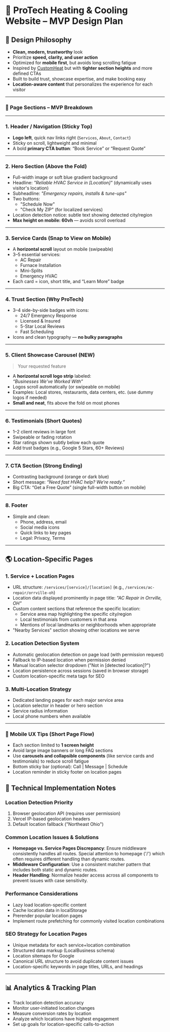 # 🔧 **ProTech Heating & Cooling Website – MVP Design Plan**

## 🧠 **Design Philosophy**
- **Clean, modern, trustworthy** look
- Prioritize **speed, clarity, and user action**
- Optimized for **mobile first**, but avoids long scrolling fatigue
- Inspired by [CustomHeat](https://customheat.co.uk/) but with **tighter section heights** and more defined CTAs
- Built to build trust, showcase expertise, and make booking easy
- **Location-aware content** that personalizes the experience for each visitor

---

### 🔷 **Page Sections – MVP Breakdown**

---

### 1. **Header / Navigation (Sticky Top)**
- **Logo left**, quick nav links right (`Services`, `About`, `Contact`)
- Sticky on scroll, lightweight and minimal
- A bold **primary CTA button**: “Book Service” or “Request Quote”

---

### 2. **Hero Section (Above the Fold)**
- Full-width image or soft blue gradient background
- Headline: _"Reliable HVAC Service in [Location]"_ (dynamically uses visitor's location)
- Subheadline: _"Emergency repairs, installs & tune-ups"_
- Two buttons:
  - "Schedule Now"
  - "Check My ZIP" (for localized services)
- Location detection notice: subtle text showing detected city/region
- **Max height on mobile: 60vh** — avoids scroll overload

---

### 3. **Service Cards (Snap to View on Mobile)**
- A **horizontal scroll** layout on mobile (swipeable)
- 3–5 essential services:
  - AC Repair
  - Furnace Installation
  - Mini-Splits
  - Emergency HVAC
- Each card = icon, short title, and “Learn More” badge

---

### 4. **Trust Section (Why ProTech)**
- 3–4 side-by-side badges with icons:
  - 24/7 Emergency Response
  - Licensed & Insured
  - 5-Star Local Reviews
  - Fast Scheduling
- Icons and clean typography — **no bulky paragraphs**

---

### 5. **Client Showcase Carousel (NEW)**
> Your requested feature 

- A **horizontal scroll logo strip** labeled:  
  _“Businesses We’ve Worked With”_
- Logos scroll automatically (or swipeable on mobile)
- Examples: Local stores, restaurants, data centers, etc. (use dummy logos if needed)
- **Small and neat**, fits above the fold on most phones

---

### 6. **Testimonials (Short Quotes)**
- 1–2 client reviews in large font
- Swipeable or fading rotation
- Star ratings shown subtly below each quote
- Add trust badges (e.g., Google 5 Stars, 60+ Reviews)

---

### 7. **CTA Section (Strong Ending)**
- Contrasting background (orange or dark blue)
- Short message: _“Need fast HVAC help? We’re ready.”_
- Big CTA: “Get a Free Quote” (single full-width button on mobile)

---

### 8. **Footer**
- Simple and clean:
  - Phone, address, email
  - Social media icons
  - Quick links to key pages
  - Legal: Privacy, Terms

---

## 🌎 **Location-Specific Pages**

### 1. **Service + Location Pages**
- URL structure: `/services/[service]/[location]` (e.g., `/services/ac-repair/orrville-oh`)
- Location data displayed prominently in page title: _"AC Repair in Orrville, OH"_
- Custom content sections that reference the specific location:
  - Service area map highlighting the specific city/region
  - Local testimonials from customers in that area
  - Mentions of local landmarks or neighborhoods when appropriate
- "Nearby Services" section showing other locations we serve

### 2. **Location Detection System**
- Automatic geolocation detection on page load (with permission request)
- Fallback to IP-based location when permission denied
- Manual location selector dropdown ("Not in [detected location]?")
- Location persistence across sessions (saved in browser storage)
- Custom location-specific meta tags for SEO

### 3. **Multi-Location Strategy**
- Dedicated landing pages for each major service area
- Location selector in header or hero section
- Service radius information
- Local phone numbers when available

---

### 📱 **Mobile UX Tips (Short Page Flow)**
- Each section limited to **1 screen height**
- Avoid large image banners or long FAQ sections
- Use **carousels and collapsible components** (like service cards and testimonials) to reduce scroll fatigue
- Bottom sticky bar (optional): Call | Message | Schedule
- Location reminder in sticky footer on location pages

## 🔄 **Technical Implementation Notes**

### Location Detection Priority
1. Browser geolocation API (requires user permission)
2. Vercel IP-based geolocation headers
3. Default location fallback ("Northeast Ohio")

### Common Location Issues & Solutions
- **Homepage vs. Service Pages Discrepancy**: Ensure middleware consistently handles all routes. Special attention to homepage ('/') which often requires different handling than dynamic routes.
- **Middleware Configuration**: Use a consistent matcher pattern that includes both static and dynamic routes.
- **Header Handling**: Normalize header access across all components to prevent issues with case sensitivity.

### Performance Considerations
- Lazy load location-specific content
- Cache location data in localStorage
- Prerender popular location pages
- Implement route prefetching for commonly visited location combinations

### SEO Strategy for Location Pages
- Unique metadata for each service+location combination
- Structured data markup (LocalBusiness schema)
- Location sitemaps for Google
- Canonical URL structure to avoid duplicate content issues
- Location-specific keywords in page titles, URLs, and headings

---

## 📊 **Analytics & Tracking Plan**

- Track location detection accuracy
- Monitor user-initiated location changes
- Measure conversion rates by location
- Analyze which locations have highest engagement
- Set up goals for location-specific calls-to-action